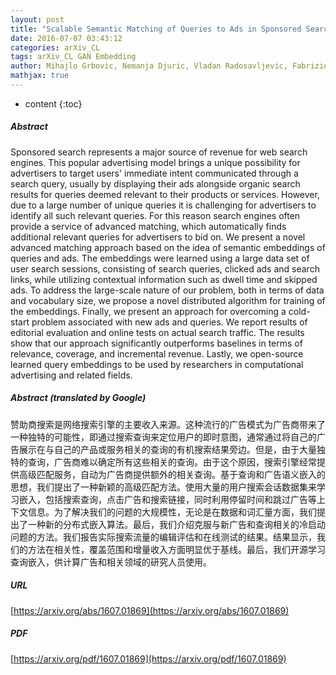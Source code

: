 ```yaml
---
layout: post
title: "Scalable Semantic Matching of Queries to Ads in Sponsored Search Advertising"
date: 2016-07-07 03:43:12
categories: arXiv_CL
tags: arXiv_CL GAN Embedding
author: Mihajlo Grbovic, Nemanja Djuric, Vladan Radosavljevic, Fabrizio Silvestri, Ricardo Baeza-Yates, Andrew Feng, Erik Ordentlich, Lee Yang, Gavin Owens
mathjax: true
---
```


* content
{:toc}

##### Abstract
Sponsored search represents a major source of revenue for web search engines. This popular advertising model brings a unique possibility for advertisers to target users' immediate intent communicated through a search query, usually by displaying their ads alongside organic search results for queries deemed relevant to their products or services. However, due to a large number of unique queries it is challenging for advertisers to identify all such relevant queries. For this reason search engines often provide a service of advanced matching, which automatically finds additional relevant queries for advertisers to bid on. We present a novel advanced matching approach based on the idea of semantic embeddings of queries and ads. The embeddings were learned using a large data set of user search sessions, consisting of search queries, clicked ads and search links, while utilizing contextual information such as dwell time and skipped ads. To address the large-scale nature of our problem, both in terms of data and vocabulary size, we propose a novel distributed algorithm for training of the embeddings. Finally, we present an approach for overcoming a cold-start problem associated with new ads and queries. We report results of editorial evaluation and online tests on actual search traffic. The results show that our approach significantly outperforms baselines in terms of relevance, coverage, and incremental revenue. Lastly, we open-source learned query embeddings to be used by researchers in computational advertising and related fields.

##### Abstract (translated by Google)
赞助商搜索是网络搜索引擎的主要收入来源。这种流行的广告模式为广告商带来了一种独特的可能性，即通过搜索查询来定位用户的即时意图，通常通过将自己的广告展示在与自己的产品或服务相关的查询的有机搜索结果旁边。但是，由于大量独特的查询，广告商难以确定所有这些相关的查询。由于这个原因，搜索引擎经常提供高级匹配服务，自动为广告商提供额外的相关查询。基于查询和广告语义嵌入的思想，我们提出了一种新颖的高级匹配方法。使用大量的用户搜索会话数据集来学习嵌入，包括搜索查询，点击广告和搜索链接，同时利用停留时间和跳过广告等上下文信息。为了解决我们的问题的大规模性，无论是在数据和词汇量方面，我们提出了一种新的分布式嵌入算法。最后，我们介绍克服与新广告和查询相关的冷启动问题的方法。我们报告实际搜索流量的编辑评估和在线测试的结果。结果显示，我们的方法在相关性，覆盖范围和增量收入方面明显优于基线。最后，我们开源学习查询嵌入，供计算广告和相关领域的研究人员使用。

##### URL
[https://arxiv.org/abs/1607.01869](https://arxiv.org/abs/1607.01869)

##### PDF
[https://arxiv.org/pdf/1607.01869](https://arxiv.org/pdf/1607.01869)


